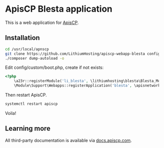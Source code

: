 # ApisCP Blesta application

This is a web application for [ApisCP](https://apiscp.com).

## Installation

```bash
cd /usr/local/apnscp
git clone https://github.com/LithiumHosting/apiscp-webapp-blesta config/custom/webapps/blesta
./composer dump-autoload -o
```
Edit config/custom/boot.php, create if not exists:

```php
<?php
	\a23r::registerModule('li_blesta', \lithiumhosting\blesta\Blesta_Module::class);
	\Module\Support\Webapps::registerApplication('blesta', \apisnetworks\blesta\Handler::class);
```

Then restart ApisCP.

```bash
systemctl restart apiscp
```

Voila!

## Learning more
All third-party documentation is available via [docs.apiscp.com](https://docs.apiscp.com/admin/webapps/Custom/).
